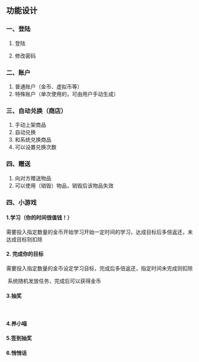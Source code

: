 ## 功能设计

### 一、登陆

1. 登陆

2. 修改密码

   

### 二、账户

1. 普通账户（金币、虚拟币等）
2. 特殊账户（单次使用的，可由用户手动生成）



### 三、自动兑换（商店）

1. 手动上架商品
2. 自动兑换
3. 和系统兑换商品
4. 可以设置兑换次数



### 四、赠送

1. 向对方赠送物品
2. 可以使用（销毁）物品，销毁后该物品失效



### 四、小游戏

#### 1.学习（你的时间很值钱！）

​	需要投入指定数量的金币开始学习开始一定时间的学习，达成目标后多倍返还，未达成目标则扣除



#### 2. 完成你的目标

​	需要投入指定数量的金币设定学习目标，完成后多倍返还，指定时间未完成则扣除

​	系统随机发放任务，完成后可以获得金币



#### 3.抽奖

​	

#### 4.养小喵



#### 5.签到抽奖



#### 6.悄悄话



